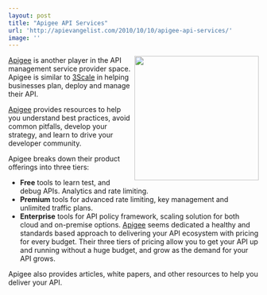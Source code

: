 ```yaml
---
layout: post
title: "Apigee API Services"
url: 'http://apievangelist.com/2010/10/10/apigee-api-services/'
image: ''
---
```


<img class="c1" src="http://kinlane-productions.s3.amazonaws.com/api-evangelist/apigee-logo.jpg" alt="" width="250" align="right" />[Apigee][1] is another player in the API management service provider space. Apigee is similar to [3Scale][2] in helping businesses plan, deploy and manage their API.

[Apigee][1] provides resources to help you understand best practices, avoid common pitfalls, develop your strategy, and learn to drive your developer community.

Apigee breaks down their product offerings into three tiers:

  * **Free** tools to learn test, and debug APIs. Analytics and rate limiting.
  * **Premium** tools for advanced rate limiting, key management and unlimited traffic plans.
  * **Enterprise** tools for API policy framework, scaling solution for both cloud and on-premise options.
[Apigee][1] seems dedicated a healthy and standards based approach to delivering your API ecosystem with pricing for every budget. Their three tiers of pricing allow you to get your API up and running without a huge budget, and grow as the demand for your API grows.

Apigee also provides articles, white papers, and other resources to help you deliver your API.

   [1]: http://www.apigee.com
   [2]: http://www.mashery.com
